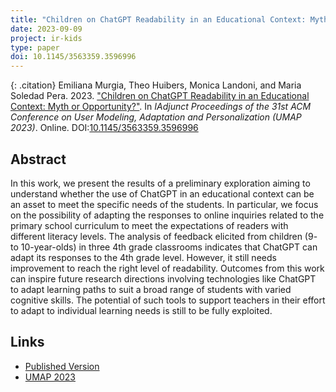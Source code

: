 ```yaml
---
title: "Children on ChatGPT Readability in an Educational Context: Myth or Opportunity?"
date: 2023-09-09
project: ir-kids
type: paper
doi: 10.1145/3563359.3596996
---
```


{: .citation}
Emiliana Murgia, Theo Huibers, Monica Landoni, and Maria Soledad Pera. 2023. ["Children on ChatGPT Readability in an Educational Context: Myth or Opportunity?"](#). In <cite>IAdjunct Proceedings of the 31st ACM Conference on User Modeling, Adaptation and Personalization (UMAP 2023)</cite>. Online. DOI:[10.1145/3563359.3596996](https://dl.acm.org/doi/10.1145/3563359.3596996)

## Abstract

In this work, we present the results of a preliminary exploration aiming to understand whether the use of ChatGPT in an educational context can be an asset to meet the specific needs of the students. In particular, we focus on the possibility of adapting the responses to online inquiries related to the primary school curriculum to meet the expectations of readers with different literacy levels. The analysis of feedback elicited from children (9- to 10-year-olds) in three 4th grade classrooms indicates that ChatGPT can adapt its responses to the 4th grade level. However, it still needs improvement to reach the right level of readability. Outcomes from this work can inspire future research directions involving technologies like ChatGPT to adapt learning paths to suit a broad range of students with varied cognitive skills. The potential of such tools to support teachers in their effort to adapt to individual learning needs is still to be fully exploited.

## Links

* [Published Version](https://dl.acm.org/doi/10.1145/3563359.3596996)
* [UMAP 2023](https://www.um.org/umap2023/)
